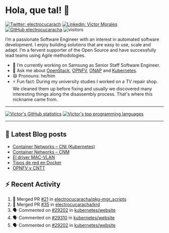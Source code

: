 # Hola, que tal! 👋

[![Twitter: electrocucarach](https://img.shields.io/twitter/follow/electrocucarach?style=social)](https://twitter.com/electrocucarach)
[![Linkedin: Victor Morales](https://img.shields.io/badge/-VictorMorales-blue?style=flat-square&logo=Linkedin&logoColor=white&link=https://www.linkedin.com/in/electrocucaracha/)](https://www.linkedin.com/in/electrocucaracha/)
[![GitHub electrocucaracha](https://img.shields.io/github/followers/electrocucaracha?label=follow&style=social)](https://github.com/electrocucaracha)
![visitors](https://visitor-badge.glitch.me/badge?page_id=electrocucaracha.electrocucaracha)

I’m a passionate Software Engineer with an interest in automated
software development. I enjoy building solutions that are easy to use,
scale and adapt. I’m a fervent supporter of the Open Source and have
successfully lead teams using Agile methodologies.

- 🔭 I’m currently working on Samsung as Senior Staff Software
Engineer.
- 💬 Ask me about [OpenStack](https://www.openstack.org/),
[OPNFV](https://www.opnfv.org/), [ONAP](https://www.onap.org/) and
[Kubernetes](https://kubernetes.io/).
- 😄 Pronouns: he/him
- ⚡ Fun fact: During my university studies I worked on a TV repair
shop. We cleaned them up before fixing and usually we discovered many
interesting things along the disassembly process. That's where this
nickname came from.

---

[![Victor's GitHub statistics](https://github-readme-stats.vercel.app/api?username=electrocucaracha)](https://github.com/anuraghazra/github-readme-stats#github-stats-card)
[![Victor's top programming languages](https://github-readme-stats.vercel.app/api/top-langs/?username=electrocucaracha)](https://github.com/anuraghazra/github-readme-stats#top-languages-card)

---

## 📘 Latest Blog posts

<!-- BLOG-POST-LIST:START -->
- [Container Networks – CNI (Kubernetes)](https://electrocucaracha.com/2021/07/05/container-networks-cni/)
- [Container Networks – CNM](https://electrocucaracha.com/2020/08/28/container-network-model/)
- [El driver MAC-VLAN](https://electrocucaracha.com/2020/07/01/el-driver-mac-vlan/)
- [Tipos de red en Docker](https://electrocucaracha.com/2020/06/13/tipos-de-red-en-docker/)
- [OPNFV y CNTT](https://electrocucaracha.com/2020/05/29/opnfv-y-cntt/)
<!-- BLOG-POST-LIST:END -->

## :zap: Recent Activity

<!--START_SECTION:activity-->
1. 🎉 Merged PR [#21](https://github.com/electrocucaracha/pkg-mgr_scripts/pull/21) in [electrocucaracha/pkg-mgr_scripts](https://github.com/electrocucaracha/pkg-mgr_scripts)
2. 🎉 Merged PR [#35](https://github.com/electrocucaracha/krd/pull/35) in [electrocucaracha/krd](https://github.com/electrocucaracha/krd)
3. 🗣 Commented on [#29202](https://github.com/kubernetes/website/issues/29202) in [kubernetes/website](https://github.com/kubernetes/website)
4. 🗣 Commented on [#29310](https://github.com/kubernetes/website/issues/29310) in [kubernetes/website](https://github.com/kubernetes/website)
5. 🗣 Commented on [#29202](https://github.com/kubernetes/website/issues/29202) in [kubernetes/website](https://github.com/kubernetes/website)
<!--END_SECTION:activity-->
